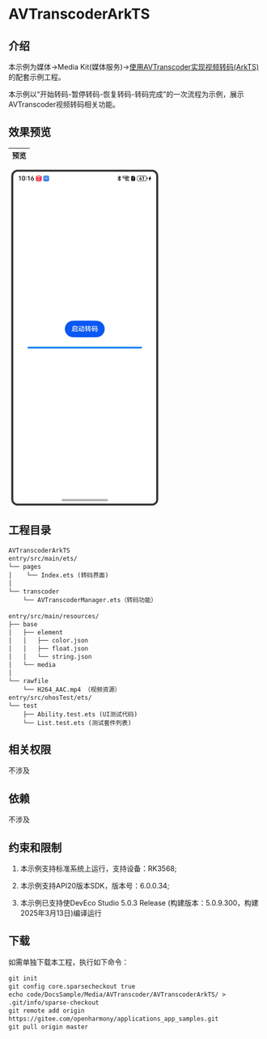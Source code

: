 # AVTranscoderArkTS

## 介绍

本示例为媒体->Media Kit(媒体服务)->[使用AVTranscoder实现视频转码(ArkTS)](https://gitee.com/openharmony/docs/blob/master/zh-cn/application-dev/media/media/using-avtranscoder-for-transcodering.md)的配套示例工程。 

本示例以“开始转码-暂停转码-恢复转码-转码完成”的一次流程为示例，展示AVTranscoder视频转码相关功能。

## 效果预览

| 预览                                      | 
| -------------------------------------------- | 
<img src="./screenshots/AVTranscoderArkTS.png" width="300" />


## 工程目录

```
AVTranscoderArkTS
entry/src/main/ets/
└── pages
│    └── Index.ets (转码界面)
│
└── transcoder
    └── AVTranscoderManager.ets（转码功能）

entry/src/main/resources/
├── base
│   ├── element
│   │   ├── color.json
│   │   ├── float.json
│   │   └── string.json
│   └── media
│
└── rawfile
    └── H264_AAC.mp4 （视频资源）
entry/src/ohosTest/ets/
└── test
    ├── Ability.test.ets (UI测试代码)
    └── List.test.ets (测试套件列表)
```

## 相关权限

不涉及

## 依赖

不涉及

## 约束和限制

1. 本示例支持标准系统上运行，支持设备：RK3568;

2. 本示例支持API20版本SDK，版本号：6.0.0.34;
   
3. 本示例已支持使DevEco Studio 5.0.3 Release (构建版本：5.0.9.300，构建 2025年3月13日)编译运行

## 下载

如需单独下载本工程，执行如下命令：

```
git init
git config core.sparsecheckout true
echo code/DocsSample/Media/AVTranscoder/AVTranscoderArkTS/ > .git/info/sparse-checkout
git remote add origin https://gitee.com/openharmony/applications_app_samples.git
git pull origin master
```